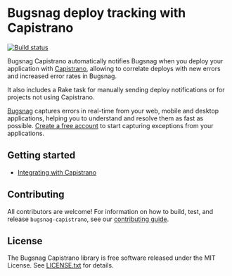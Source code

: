 # Bugsnag deploy tracking with Capistrano
[![Build status](https://travis-ci.org/bugsnag/bugsnag-capistrano.svg?branch=master)](https://travis-ci.org/bugsnag/bugsnag-capistrano)

Bugsnag Capistrano automatically notifies Bugsnag when you deploy your
application with [Capistrano](https://github.com/capistrano/capistrano),
allowing to correlate deploys with new errors and increased error rates in
Bugsnag.

It also includes a Rake task for manually sending deploy notifications or
for projects not using Capistrano.

[Bugsnag](http://bugsnag.com) captures errors in real-time from your web,
mobile and desktop applications, helping you to understand and resolve them
as fast as possible. [Create a free account](http://bugsnag.com) to start
capturing exceptions from your applications.

## Getting started

* [Integrating with Capistrano](https://docs.bugsnag.com/build-integrations/capistrano/)

## Contributing

All contributors are welcome! For information on how to build, test,
and release `bugsnag-capistrano`, see our
[contributing guide](https://github.com/bugsnag/bugsnag-capistrano/blob/master/CONTRIBUTING.md).


## License

The Bugsnag Capistrano library is free software released under the MIT License.
See [LICENSE.txt](https://github.com/bugsnag/bugsnag-capistrano/blob/master/LICENSE.txt)
for details.

